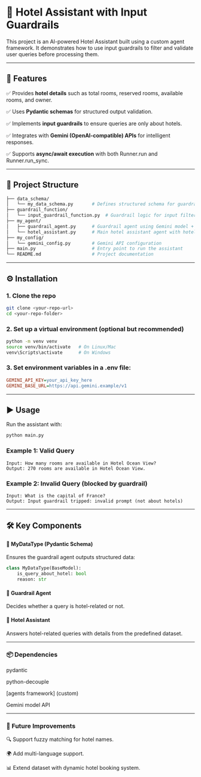# 🏨 Hotel Assistant with Input Guardrails

This project is an AI-powered Hotel Assistant built using a custom agent framework.
It demonstrates how to use input guardrails to filter and validate user queries before processing them.

---

## 📌 Features

✅ Provides **hotel details** such as total rooms, reserved rooms, available rooms, and owner.

✅ Uses **Pydantic schemas** for structured output validation.

✅ Implements **input guardrails** to ensure queries are only about hotels.

✅ Integrates with **Gemini (OpenAI-compatible) APIs** for intelligent responses.

✅ Supports **async/await execution** with both Runner.run and Runner.run_sync.

---

## 📂 Project Structure

```bash
├── data_schema/
│   └── my_data_schema.py       # Defines structured schema for guardrail validation
├── guardrail_function/
│   └── input_guardrail_function.py  # Guardrail logic for input filtering
├── my_agent/
│   ├── guardrail_agent.py      # Guardrail agent using Gemini model + schema
│   └── hotel_assistant.py      # Main hotel assistant agent with hotels data
├── my_config/
│   └── gemini_config.py        # Gemini API configuration
├── main.py                     # Entry point to run the assistant
└── README.md                   # Project documentation
```

---

## ⚙️ Installation

### 1. Clone the repo

```bash
git clone <your-repo-url>
cd <your-repo-folder>
```

### 2. Set up a virtual environment (optional but recommended)

```bash
python -m venv venv
source venv/bin/activate   # On Linux/Mac
venv\Scripts\activate      # On Windows
```

### 3. Set environment variables in a .env file:

```ini
GEMINI_API_KEY=your_api_key_here
GEMINI_BASE_URL=https://api.gemini.example/v1
```

---

## ▶️ Usage

Run the assistant with:

```bash
python main.py
```

### Example 1: Valid Query

```text
Input: How many rooms are available in Hotel Ocean View?
Output: 270 rooms are available in Hotel Ocean View.
```

### Example 2: Invalid Query (blocked by guardrail)

```text
Input: What is the capital of France?
Output: Input guardrail tripped: invalid prompt (not about hotels)
```

---

## 🛠️ Key Components

#### 🔹 MyDataType **(Pydantic Schema)**

Ensures the guardrail agent outputs structured data:

```python
class MyDataType(BaseModel):
    is_query_about_hotel: bool
    reason: str
```

#### 🔹 Guardrail Agent

Decides whether a query is hotel-related or not.

#### 🔹 Hotel Assistant

Answers hotel-related queries with details from the predefined dataset.

---

### 📦 Dependencies

pydantic

python-decouple

[agents framework] (custom)

Gemini model API

---

### 🚀 Future Improvements

🔍 Support fuzzy matching for hotel names.

🌍 Add multi-language support.

📊 Extend dataset with dynamic hotel booking system.
